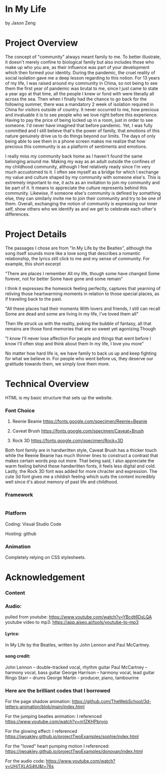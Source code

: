 # In My Life

by Jason Zeng

# Project Overview

The concept of "community" always meant family to me. To better illustrate, it doesn't merely confine to biological family but also includes those who make up who you are, as their influence was part of your development which then formed your identity. During the pandemic, the cruel reality of social isolation gave me a deep lesson regarding to this notion. For 13 years of my life, I was raised around my community in China, so not being to see them the first year of pandemic was brutal to me, since I just came to state a year ago at that time, all the people I knew or fond with were literally all across the sea. Then when I finally had the chance to go back for the following summer, there was a mandatory 2 week of isolation required in China for visitors outside of country. It never occurred to me, how precious and invaluable it is to see people who we love right before this experience. Having to pay the price of being locked up in a room, just in order to see someone. I'd never have imagined that before pandemic. Yet, I was fully committed and I still believe that's the power of family, that emotions of this nature genuinely drive us to do things beyond our limits. The days of only being able to see them in a phone screen makes me realize that how precious this community is as a platform of sentiments and emotions. 

I really miss my community back home as I haven't found the same belonging around me. Making my way as an adult outside the confines of my childhood community, although I feel relatively ready since I'm very much accustomed to it. I often see myself as a bridge for which I exchange my value and culture shaped by my community with someone else's. This is extremely important to me, it acts as an invitation to join my community and be part of it. It means to appreciate the culture represents behind this community. Likewise, if someone else's community is defined by something else, they can similarly invite me to join their community and try to be one of them. Overall, exchanging the notion of community is expressing our inner self, show others who we identify as and we get to celebrate each other's differences.

# Project Details

The passages I chose are from "In My Life by the Beatles", although the song itself sounds more like a love song that describes a romantic relationship, the lyrics still click to me and my sense of community. For example, this short excerpt

"There are places I remember
All my life, though some have changed
Some forever, not for better
Some have gone and some remain"

I think it expresses the homesick feeling perfectly, captures that yearning of reliving those heartwarming moments in relation to those special places, as if traveling back to the past.

"All these places had their moments
With lovers and friends, I still can recall
Some are dead and some are living
In my life, I've loved them all"

Then life struck us with the reality, poking the bubble of fantasy, all that remains are those fond memories that are so sweet yet agonizing.Though

"I know I'll never lose affection
For people and things that went before
I know I'll often stop and think about them
In my life, I love you more"

No matter how hard life is, we have family to back us up and keep fighting for what we believe in. For people who went before us, they deserve our gratitude towards them, we simply love them more.

# Technical Overview

HTML is my basic structure that sets up the website. 

### Font Choice
1. Reenie Beanie https://fonts.google.com/specimen/Reenie+Beanie

2. Caveat Brush https://fonts.google.com/specimen/Caveat+Brush

3. Rock 3D https://fonts.google.com/specimen/Rock+3D

Both font family are in handwritten style, Caveat Brush has a thicker touch while the Reenie Beanie has much thinner lines to construct a contrast that makes certain words pop out more. That being said, I also appreciate the warm feeling behind these handwritten fonts, it feels less digital and cold. Lastly, the Rock 3D font was added for more chracter and expression. The cute 3d font gives me a childish feeling which suits the content incredibly well since it's about memory of past life and childhood.

### Framework

<img src="">

### Platform

Coding: Visual Studio Code

Hosting: github

### Animation

Completely relying on CSS stylesheets.

# Acknowledgement

### Content

### Audio:
 
pulled from youtube: https://www.youtube.com/watch?v=YBcdt6DsLQA
youtube video to mp3: https://app.aiseo.ai/tools/youtube-to-mp3

#### Lyrics: 

In My Life by the Beatles, written by John Lennon and Paul McCartney.

#### song credit:

 John Lennon – double-tracked vocal, rhythm guitar
 Paul McCartney – harmony vocal, bass guitar
 George Harrison – harmony vocal, lead guitar
 Ringo Starr – drums 
 George Martin - producer, piano, tambourine

### Here are the brilliant codes that I borrowed

For the page shadow animation: https://github.com/TheWebSchool/3d-letters-animation/blob/main/index.html

For the jumping beatles animation: I referenced https://www.youtube.com/watch?v=m1ZKHPbnyjo

For the glowing effect: I referenced https://jwoakley.github.io/projectTwoExamples/sophie/index.html

For the "loved" heart pumping motion I referenced: https://jwoakley.github.io/projectTwoExamples/donovan/index.html 

For the audio code: https://www.youtube.com/watch?v=UHjTXLAS4tU&t=76s
